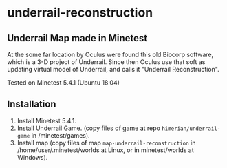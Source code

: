 # underrail-reconstruction
Underrail Map made in Minetest
------------------------------

At the some far location by Oculus were found this old Biocorp software, which is a 3-D project of Underrail. Since then Oculus use that soft as updating virtual model of Underrail, and calls it "Underrail Reconstruction".

Tested on Minetest 5.4.1 (Ubuntu 18.04)

Installation
------------

1. Install Minetest 5.4.1.
2. Install Underrail Game. (copy files of game at repo ``himerian/underrail-game`` in /minetest/games).
3. Install map (copy files of map ``map-underrail-reconstruction`` in /home/user/.minetest/worlds at Linux, or in minetest/worlds at Windows). 
